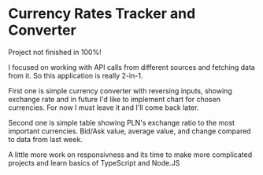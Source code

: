 # Currency Rates Tracker and Converter

Project not finished in 100%!

I focused on working with API calls from different sources and fetching data from it. So this application is really 2-in-1.

First one is simple currency converter with reversing inputs, showing exchange rate and in future I'd like to implement chart for chosen currencies. For now I must leave it and I'll come back later.

Second one is simple table showing PLN's exchange ratio to the most important currencies. Bid/Ask value, average value, and change compared to data from last week.

A little more work on responsivness and its time to make more complicated projects and learn basics of TypeScript and Node.JS
